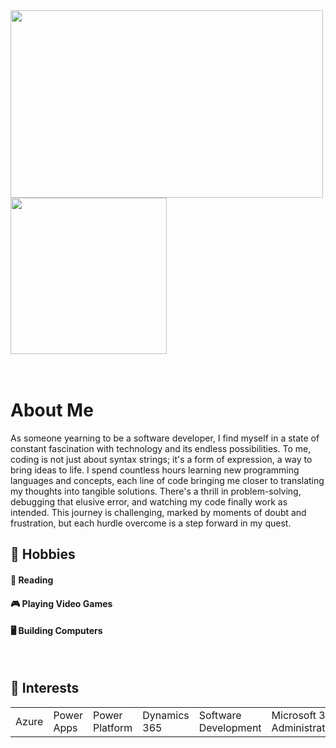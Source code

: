 <html>
  <body>
    <div>
      <img width="500" height="300" src="https://media.giphy.com/media/StF8grqNK8fOPstPLo/giphy.gif">
      <img width="250px" height="250px" src="https://media.giphy.com/media/6KEKe2MT5UaoSP5sll/giphy.gif">
    </div> 
    <br>
    <br>
    <div>
      <h1>About Me</h1>
      <p> As someone yearning to be a software developer, I find myself in a state of constant fascination with technology and its endless possibilities. To me, coding is not just about syntax strings; it's a form of expression, a way to bring ideas to life. I spend countless hours learning new programming languages and concepts, each line of code bringing me closer to translating my thoughts into tangible solutions. There's a thrill in problem-solving, debugging that elusive error, and watching my code finally work as intended. This journey is challenging, marked by moments of doubt and frustration, but each hurdle overcome is a step forward in my quest.</p>
      <h2> 🎾 Hobbies</h2>
        <h4> 🔖 Reading</h4>
        <h4> 🎮 Playing Video Games</h4>
        <h4> 🖥️ Building Computers</h4>
      <br>
      <h2> 📍 Interests</h2>
      <table>
        <tr>
          <td>Azure</td>
          <td>Power Apps</td>
          <td>Power Platform</td>
          <td>Dynamics 365</td>
          <td>Software Development</td>
          <td>Microsoft 365 Administration</td>
        </tr>
      </table>
    </div>
  </body>
</html> 
